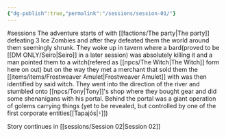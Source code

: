 ```yaml
---
{"dg-publish":true,"permalink":"/sessions/session-01/"}
---
```


#sessions
The adventure starts of with [[factions/The party\|The party]] defeating 3 Ice Zombies and after they defeated them the world around them seemingly shrunk.
They woke up in tavern where a bard(proved to be [[DM ONLY/Seiro\|Seiro]] in a later session) was absolutely killing it and a man pointed them to a witch(refered as [[npcs/The Witch\|The Witch]] form here on out) but on the way they met a merchant that sold them the [[items/items/Frostweaver Amulet\|Frostweaver Amulet]] with was then identified by said witch.
They went into the direction of the river and stumbled onto [[npcs/Tony\|Tony]]'s shop where they bought gear and did some shenanigans with his portal.
Behind the portal was a giant operation of golems carrying things (yet to be revealed, but controlled by one of the first corporate entities[[Tapajós|`¹`]])

Story continues in [[sessions/Session 02\|Session 02]]


